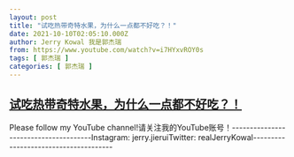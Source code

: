 ```yaml
---
layout: post
title: "试吃热带奇特水果，为什么一点都不好吃？！"
date: 2021-10-10T02:05:10.000Z
author: Jerry Kowal 我是郭杰瑞
from: https://www.youtube.com/watch?v=i7HYxvROY0s
tags: [ 郭杰瑞 ]
categories: [ 郭杰瑞 ]
---
```

<!--1633831510000-->
[试吃热带奇特水果，为什么一点都不好吃？！](https://www.youtube.com/watch?v=i7HYxvROY0s)
------

<div>
Please follow my YouTube channel!请关注我的YouTube账号！--------------------------------------Instagram: jerry.jieruiTwitter: realJerryKowal--------------------------------------
</div>
